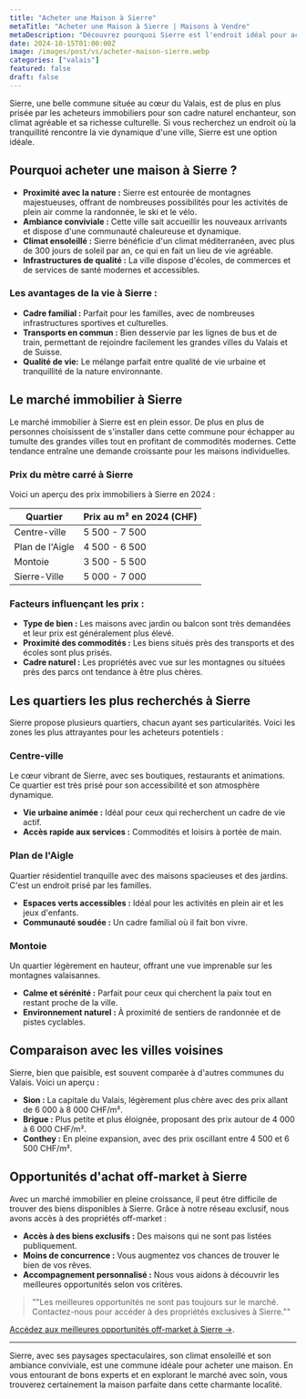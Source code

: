 ```yaml
--- 
title: "Acheter une Maison à Sierre" 
metaTitle: "Acheter une Maison à Sierre | Maisons à Vendre" 
metaDescription: "Découvrez pourquoi Sierre est l'endroit idéal pour acheter une maison. Explorez le marché immobilier local, les quartiers recherchés et nos conseils pour réussir votre achat." 
date: 2024-10-15T01:00:00Z 
image: /images/post/vs/acheter-maison-sierre.webp 
categories: ["valais"] 
featured: false 
draft: false 
--- 
```


Sierre, une belle commune située au cœur du Valais, est de plus en plus prisée par les acheteurs immobiliers pour son cadre naturel enchanteur, son climat agréable et sa richesse culturelle. Si vous recherchez un endroit où la tranquillité rencontre la vie dynamique d'une ville, Sierre est une option idéale.

## Pourquoi acheter une maison à Sierre ?
- **Proximité avec la nature :** Sierre est entourée de montagnes majestueuses, offrant de nombreuses possibilités pour les activités de plein air comme la randonnée, le ski et le vélo.
- **Ambiance conviviale :** Cette ville sait accueillir les nouveaux arrivants et dispose d'une communauté chaleureuse et dynamique.
- **Climat ensoleillé :** Sierre bénéficie d'un climat méditerranéen, avec plus de 300 jours de soleil par an, ce qui en fait un lieu de vie agréable.
- **Infrastructures de qualité :** La ville dispose d'écoles, de commerces et de services de santé modernes et accessibles.

### Les avantages de la vie à Sierre :
- **Cadre familial :** Parfait pour les familles, avec de nombreuses infrastructures sportives et culturelles.
- **Transports en commun :** Bien desservie par les lignes de bus et de train, permettant de rejoindre facilement les grandes villes du Valais et de Suisse.
- **Qualité de vie:** Le mélange parfait entre qualité de vie urbaine et tranquillité de la nature environnante.

## Le marché immobilier à Sierre
Le marché immobilier à Sierre est en plein essor. De plus en plus de personnes choisissent de s'installer dans cette commune pour échapper au tumulte des grandes villes tout en profitant de commodités modernes. Cette tendance entraîne une demande croissante pour les maisons individuelles.

### Prix du mètre carré à Sierre
Voici un aperçu des prix immobiliers à Sierre en 2024 :

| Quartier                    | Prix au m² en 2024 (CHF) |
|-----------------------------|--------------------------|
| Centre-ville                | 5 500 - 7 500           |
| Plan de l'Aigle            | 4 500 - 6 500           |
| Montoie                     | 3 500 - 5 500           |
| Sierre-Ville                | 5 000 - 7 000           |

### Facteurs influençant les prix :
- **Type de bien :** Les maisons avec jardin ou balcon sont très demandées et leur prix est généralement plus élevé.
- **Proximité des commodités :** Les biens situés près des transports et des écoles sont plus prisés.
- **Cadre naturel :** Les propriétés avec vue sur les montagnes ou situées près des parcs ont tendance à être plus chères.

## Les quartiers les plus recherchés à Sierre
Sierre propose plusieurs quartiers, chacun ayant ses particularités. Voici les zones les plus attrayantes pour les acheteurs potentiels :

### Centre-ville
Le cœur vibrant de Sierre, avec ses boutiques, restaurants et animations. Ce quartier est très prisé pour son accessibilité et son atmosphère dynamique.
- **Vie urbaine animée :** Idéal pour ceux qui recherchent un cadre de vie actif.
- **Accès rapide aux services :** Commodités et loisirs à portée de main.

### Plan de l'Aigle
Quartier résidentiel tranquille avec des maisons spacieuses et des jardins. C'est un endroit prisé par les familles.
- **Espaces verts accessibles :** Idéal pour les activités en plein air et les jeux d'enfants.
- **Communauté soudée :** Un cadre familial où il fait bon vivre.

### Montoie
Un quartier légèrement en hauteur, offrant une vue imprenable sur les montagnes valaisannes.
- **Calme et sérénité :** Parfait pour ceux qui cherchent la paix tout en restant proche de la ville.
- **Environnement naturel :** À proximité de sentiers de randonnée et de pistes cyclables.

## Comparaison avec les villes voisines
Sierre, bien que paisible, est souvent comparée à d'autres communes du Valais. Voici un aperçu :
- **Sion :** La capitale du Valais, légèrement plus chère avec des prix allant de 6 000 à 8 000 CHF/m².
- **Brigue :** Plus petite et plus éloignée, proposant des prix autour de 4 000 à 6 000 CHF/m².
- **Conthey :** En pleine expansion, avec des prix oscillant entre 4 500 et 6 500 CHF/m².

## Opportunités d'achat off-market à Sierre
Avec un marché immobilier en pleine croissance, il peut être difficile de trouver des biens disponibles à Sierre. Grâce à notre réseau exclusif, nous avons accès à des propriétés off-market :
- **Accès à des biens exclusifs :** Des maisons qui ne sont pas listées publiquement.
- **Moins de concurrence :** Vous augmentez vos chances de trouver le bien de vos rêves.
- **Accompagnement personnalisé :** Nous vous aidons à découvrir les meilleures opportunités selon vos critères.

> ""Les meilleures opportunités ne sont pas toujours sur le marché. Contactez-nous pour accéder à des propriétés exclusives à Sierre.""

[Accédez aux meilleures opportunités off-market à Sierre ->](/contact).

---

Sierre, avec ses paysages spectaculaires, son climat ensoleillé et son ambiance conviviale, est une commune idéale pour acheter une maison. En vous entourant de bons experts et en explorant le marché avec soin, vous trouverez certainement la maison parfaite dans cette charmante localité.